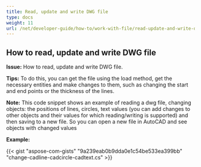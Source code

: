 ```yaml
---
title: Read, update and write DWG file
type: docs
weight: 11
url: /net/developer-guide/how-to/work-with-file/read-update-and-write-dwg-file/
---
```


## **How to read, update and write DWG file**

**Issue:** How to read, update and write DWG file.

**Tips:** To do this, you can get the file using the load method, get the necessary entities and make changes to them, such as changing the start and end points or the thickness of the lines.

**Note:** This code snippet shows an example of reading a dwg file, changing objects: the positions of lines, circles, text values (you can add changes to other objects and their values for which reading/writing is supported) and then saving to a new file. So you can open a new file in AutoCAD and see objects with changed values

**Example:**

{{< gist "aspose-com-gists" "9a239eab0b9dda0e1c54be533ea399bb" "change-cadline-cadcircle-cadtext.cs" >}}